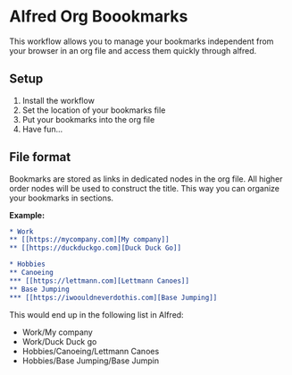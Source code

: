 # Alfred Org Boookmarks

This workflow allows you to manage your bookmarks independent from your browser in an org file and access them quickly through alfred.

## Setup

1. Install the workflow
2. Set the location of your bookmarks file
3. Put your bookmarks into the org file
4. Have fun...

## File format
Bookmarks are stored as links in dedicated nodes in the org file.
All higher order nodes will be used to construct the title. This way you can organize your bookmarks in sections.

**Example:**

``` org
* Work
** [[https://mycompany.com][My company]]
** [[https://duckduckgo.com][Duck Duck Go]]

* Hobbies
** Canoeing 
*** [[https://lettmann.com][Lettmann Canoes]]
** Base Jumping
*** [[https://iwoouldneverdothis.com][Base Jumping]]
```

This would end up in the following list in Alfred:

* Work/My company
* Work/Duck Duck go
* Hobbies/Canoeing/Lettmann Canoes
* Hobbies/Base Jumping/Base Jumpin
